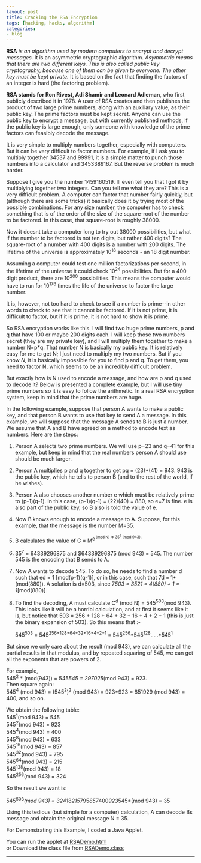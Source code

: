 ```yaml
---
layout: post
title: Cracking the RSA Encryption
tags: [hacking, hacks, algorithm]
categories:
- blog
---
```


**RSA** *is an algorithm used by modern computers to encrypt and decrypt messages.* It is an asymmetric cryptographic algorithm.
*Asymmetric means that there are two different keys. This is also called public key cryptography, because one of them can be
given to everyone. The other key must be kept private.* It is based on the fact that finding the factors of an integer is hard
(the factoring problem).

**RSA stands for Ron Rivest, Adi Shamir and Leonard Adleman**, who first publicly described it in 1978. A user of RSA creates
and then publishes the product of two large prime numbers, along with an auxiliary value, as their public key. The prime
factors must be kept secret. Anyone can use the public key to encrypt a message, but with currently published methods, if
the public key is large enough, only someone with knowledge of the prime factors can feasibly decode the message.

It is very simple to multiply numbers together, especially with computers. But it can be very difficult to factor numbers.
For example, if I ask you to multiply together 34537 and 99991, it is a simple matter to punch those numbers into a
calculator and 3453389167. But the reverse problem is much harder.

Suppose I give you the number 1459160519. Ill even tell you that I got it by multiplying together two integers. Can you tell
me what they are? This is a very difficult problem. A computer can factor that number fairly quickly, but (although there are
some tricks) it basically does it by trying most of the possible combinations. For any size number, the computer has to check
something that is of the order of the size of the square-root of the number to be factored. In this case, that square-root is
roughly 38000.

Now it doesnt take a computer long to try out 38000 possibilities, but what if the number to be factored is not ten digits,
but rather 400 digits? The square-root of a number with 400 digits is a number with 200 digits. The lifetime of the universe
is approximately 10<sup>18</sup> seconds - an 18 digit number.

Assuming a computer could test one million factorizations per second, in the lifetime of the universe it could check
10<sup>24</sup> possibilities. But for a 400 digit product, there are 10<sup>200</sup> possibilities. 
This means the computer would have to run for 10<sup>176</sup> times the life of the universe to factor the large number.

It is, however, not too hard to check to see if a number is prime--in other words to check to see that it cannot be factored.
If it is not prime, it is difficult to factor, but if it is prime, it is not hard to show it is prime.

So RSA encryption works like this. I will find two huge prime numbers, p and q that have 100 or maybe 200 digits each.
I will keep those two numbers secret (they are my private key), and I will multiply them together to make a number N=p*q.
That number N is basically my public key. It is relatively easy for me to get N; I just need to multiply my two numbers.
But if you know $N$, it is basically impossible for you to find p and q. To get them, you need to factor N, which
seems to be an incredibly difficult problem.

But exactly how is N used to encode a message, and how are p and q used to decode it? Below is presented a complete
example, but I will use tiny prime numbers so it is easy to follow the arithmetic. In a real RSA encryption system, keep in
mind that the prime numbers are huge.

In the following example, suppose that person A wants to make a public key, and that person B wants to use that key to send A
a message. In this example, we will suppose that the message A sends to B is just a number. We assume that A and B have
agreed on a method to encode text as numbers. Here are the steps:

 1. Person A selects two prime numbers. We will use p=23 and q=41 for this example, but keep in mind that the real
    numbers person A should use should be much larger.

 2. Person A multiplies p and q together to get pq = (23)*(41) = 943. 943 is the public key, which he tells
    to person B (and to the rest of the world, if he wishes).

 3. Person A also chooses another number e which must be relatively prime to (p-1)(q-1). In this case,
   (p-1)(q-1) = (22)(40) = 880, so e=7 is fine. e is also part of the public key, so B also is told the value
    of e.

 4. Now B knows enough to encode a message to A. Suppose, for this example, that the message is the number M=35.

 5. B calculates the value of C = M<sup>e<sup> (mod N) => 35<sup>7</sup> (mod 943).

 6. 35<sup>7</sup> = 64339296875 and $64339296875 (mod 943) = 545. The number 545 is the encoding that B sends to A.

 7. Now A wants to decode 545. To do so, he needs to find a number d such that ed = 1 [mod(p-1)(q-1)], or
    in this case, such that 7d = 1*(mod(880)). A solution is d=503, since 7*503 = 3521 = 4(880) + 1 = 1*[mod(880)]

 8. To find the decoding, A must calculate C<sup>d</sup> (mod N) = 545<sup>503</sup>(mod 943). This looks like it will be a      horribl
    calculation, and at first it seems like it is, but notice that 503 = 256 + 128 + 64 + 32 + 16 + 4 + 2 + 1
    (this is just the binary expansion of 503). So this means that :-

    545<sup>503</sup> = 545<sup>256+128+64+32+16+4+2+1</sup> = 545<sup>256</sup>*545<sup>128</sup>.....*545<sup>1</sup>

But since we only care about the result (mod 943), we can calculate all the partial results in that modulus, and by
repeated squaring of 545, we can get all the exponents that are powers of 2.

For example,<br> 545<sup>2</sup> * (mod(943)) = 545*545 = 297025*(mod 943) = 923.<br>
Then square again:<br> 545<sup>4</sup> (mod 943) = (545<sup>2</sup>)<sup>2</sup> (mod 943) = 923*923 = 851929 (mod 943) = 400, and so on.

We obtain the following table:<br>
   545<sup>1</sup>(mod 943) = 545<br>
   545<sup>2</sup>(mod 943) = 923<br>
   545<sup>4</sup>(mod 943) = 400<br>
   545<sup>8</sup>(mod 943) = 633<br>
   545<sup>16</sup>(mod 943) = 857<br>
   545<sup>32</sup>(mod 943) = 795<br>
   545<sup>64</sup>(mod 943) = 215<br>
   545<sup>128</sup>(mod 943) = 18<br>
   545<sup>256</sup>(mod 943) = 324<br>

So the result we want is:<br>

 545<sup>503</sup>*(mod 943) = 324*18*215*795*857*400*923*545*(mod 943) = 35

Using this tedious (but simple for a computer) calculation, A can decode Bs message and obtain the
original message N = 35.

For Demonstrating this Example, I coded a Java Applet.

You can run the applet at <a href="files/rsa/RSADemo.html">RSADemo.html</a><br>
or Download the class file from <a href="files/rsa/RSADemo.class">RSADemo.class</a><br>

---

